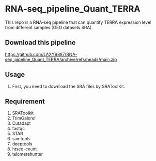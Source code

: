 # RNA-seq_pipeline_Quant_TERRA
This repo is a RNA-seq pipeline that can quantify TERRA expression level from different samples (GEO datasets SRA).

## Download this pipeline
<https://github.com/LAXY9887/RNA-seq_pipeline_Quant_TERRA/archive/refs/heads/main.zip>

## Usage
1. First, you need to download the SRA files by SRAToolKit.


## Requirement
1. SRAToolkit
2. TrimGalore!
3. Cutadapt
4. fastqc
5. STAR
6. samtools
7. deeptools
8. htseq-count
9. telomerehunter
